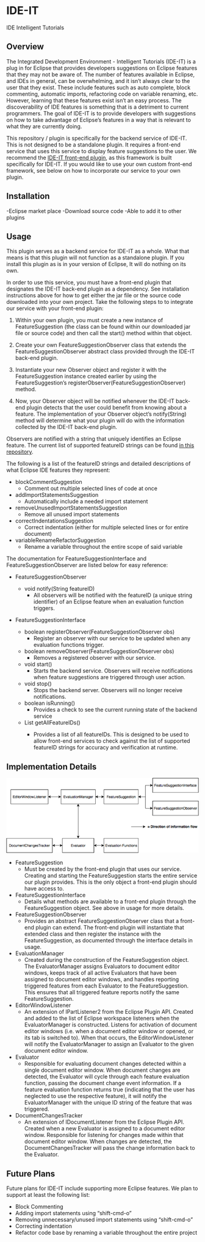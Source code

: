 # IDE-IT

IDE Intelligent Tutorials

## Overview

The Integrated Development Environment - Intelligent Tutorials (IDE-IT) is a plug in for Eclipse that provides developers suggestions on Eclipse features that they may not be aware of. The number of features available in Eclipse, and IDEs in general, can be overwhelming, and it isn’t always clear to the user that they exist. These include features such as auto complete, block commenting, automatic imports, refactoring code on variable renaming, etc. However, learning that these features exist isn’t an easy process. The discoverability of IDE features is something that is a detriment to current programmers. The goal of IDE-IT is to provide developers with suggestions on how to take advantage of Eclipse’s features in a way that is relevant to what they are currently doing.

This repository / plugin is specifically for the backend service of IDE-IT. This is not designed to be a standalone plugin. It requires a front-end service that uses this service to display feature suggestions to the user. We recommend the [IDE-IT front-end plugin](https://github.com/AlyssaRicketts/IDE-IT-Frontend), as this framework is built specifically for IDE-IT. If you would like to use your own custom front-end framework, see below on how to incorporate our service to your own plugin.

## Installation

-Eclipse market place
	-Download source code
	-Able to add it to other plugins

## Usage

This plugin serves as a backend service for IDE-IT as a whole. What that means is that this plugin will not function as a standalone plugin. If you install this plugin as is in your version of Eclipse, It will do nothing on its own.

In order to use this service, you must have a front-end plugin that designates the IDE-IT back-end plugin as a dependency. See installation instructions above for how to get either the jar file or the source code downloaded into your own project. Take the following steps to to integrate our service with your front-end plugin:

1. Within your own plugin, you must create a new instance of FeatureSuggestion (the class can be found within our downloaded jar file or source code) and then call the start() method within that object.

2. Create your own FeatureSuggestionObserver class that extends the FeatureSuggestionObserver abstract class provided through the IDE-IT back-end plugin.

3. Instantiate your new Observer object and register it with the FeatureSuggestion instance created earlier by using the FeatureSuggestion’s registerObserver(FeatureSuggestionObserver) method.

4. Now, your Observer object will be notified whenever the IDE-IT back-end plugin detects that the user could benefit from knowing about a feature. The implementation of your Observer object’s notify(String) method will determine what your plugin will do with the information collected by the IDE-IT back-end plugin.

Observers are notified with a string that uniquely identifies an Eclipse feature. The current list of supported featureID strings can be found [in this repository](https://github.com/DavidThien/IDE-IT/blob/master/featureIDStrings.txt).

The following is a list of the featureID strings and detailed descriptions of what Eclipse IDE features they represent:

* blockCommentSuggestion
  * Comment out multiple selected lines of code at once
* addImportStatementsSuggestion
  * Automatically include a needed import statement
* removeUnusedImportStatementsSuggestion
  * Remove all unused import statements
* correctIndentationsSuggestion
  * Correct indentation (either for multiple selected lines or for entire document)
* variableRenameRefactorSuggestion
  * Rename a variable throughout the entire scope of said variable

The documentation for FeatureSuggestionInterface and FeatureSuggestionObserver are listed below for easy reference:

* FeatureSuggestionObserver
  * void notify(String featureID)
    * All observers will be notified with the featureID (a unique string identifier) of an Eclipse feature when an evaluation function triggers.

* FeatureSuggestionInterface
  * boolean registerObserver(FeatureSuggestionObserver obs)
    * Register an observer with our service to be updated when any evaluation functions trigger.
  * boolean removeObserver(FeatureSuggestionObserver obs)
    * Removes a registered observer with our service.
  * void start()
    * Starts the backend service. Observers will receive notifications when feature suggestions are triggered through user action.
  * void stop()
    * Stops the backend server. Observers will no longer receive notifications.
  * boolean isRunning()
    * Provides a check to see the current running state of the backend service
  * List<String> getAllFeatureIDs()
    * Provides a list of all featureIDs. This is designed to be used to allow front-end services to check against the list of supported featureID strings for accuracy and verification at runtime.

## Implementation Details

![Plugin diagram](images/diagram.png "Diagram of IDE-IT Back-end Implementation")

* FeatureSuggestion
  * Must be created by the front-end plugin that uses our service. Creating and starting the FeatureSuggestion starts the entire service our plugin provides. This is the only object a front-end plugin should have access to.
* FeatureSuggestionInterface
  * Details what methods are available to a front-end plugin through the FeatureSuggestion object. See above in usage for more details.
* FeatureSuggestionObserver
  * Provides an abstract FeatureSuggestionObserver class that a front-end plugin can extend. The front-end plugin will instantiate that extended class and then register the instance with the FeatureSuggestion, as documented through the interface details in usage.
* EvaluationManager
  * Created during the construction of the FeatureSuggestion object. The EvaluatorManager assigns Evaluators to document editor windows, keeps track of all active Evaluators that have been assigned to document editor windows, and handles reporting triggered features from each Evaluator to the FeatureSuggestion. This ensures that all triggered feature reports notify the same FeatureSuggestion.
* EditorWindowListener
  * An extension of IPartListener2 from the Eclipse Plugin API. Created and added to the list of Eclipse workspace listeners when the EvaluatorManager is constructed. Listens for activation of document editor windows (i.e. when a document editor window or opened, or its tab is switched to). When that occurs, the EditorWindowListener will notify the EvaluatorManager to assign an Evaluator to the given document editor window.
* Evaluator
  * Responsible for evaluating document changes detected within a single document editor window. When document changes are detected, the Evaluator will cycle through each feature evaluation function, passing the document change event information. If a feature evaluation function returns true (indicating that the user has neglected to use the respective feature), it will notify the EvaluatorManager with the unique ID string of the feature that was triggered.
* DocumentChangesTracker
  * An extension of IDocumentListener from the Eclipse Plugin API. Created when a new Evaluator is assigned to a document editor window. Responsible for listening for changes made within that document editor window. When changes are detected, the DocumentChangesTracker will pass the change information back to the Evaluator.

## Future Plans

Future plans for IDE-IT include supporting more Eclipse features. We plan to support at least the following list:

* Block Commenting
* Adding import statements using “shift-cmd-o”
* Removing unnecessary/unused import statements using “shift-cmd-o”
* Correcting indentation
* Refactor code base by renaming a variable throughout the entire project
